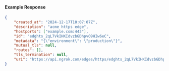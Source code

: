 <!-- Code generated for API Clients. DO NOT EDIT. -->

#### Example Response

```json
{
	"created_at": "2024-12-17T10:07:07Z",
	"description": "acme https edge",
	"hostports": ["example.com:443"],
	"id": "edghts_2qL7VkIHKIdvzbGDhpvO9HIw6eC",
	"metadata": "{\"environment\": \"production\"}",
	"mutual_tls": null,
	"routes": [],
	"tls_termination": null,
	"uri": "https://api.ngrok.com/edges/https/edghts_2qL7VkIHKIdvzbGDhpvO9HIw6eC"
}
```
